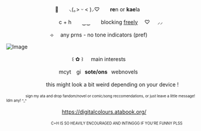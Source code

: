 　　　　　 　　　　🐬　　⸜(｡> ᵕ < )⸝♡　　**re**n or **kae**la

⠀　　　　　 　　　　c + h　　‿‿　　blocking <ins>freely</ins>	  　♡⠀⠀⸝⸝     

　　　　 　　　　⟢ 　any prns   -   no tone indicators (pref)

<img src="https://media.discordapp.net/attachments/853045433151651840/1430747727444180992/Untitled488_20251022234030.png?ex=68fae728&amp;is=68f995a8&amp;hm=1f5589401f4e5057889eeddf19cd6c40ad5341057a1db452540b8287c2ac5612&amp;=&amp;format=webp&amp;quality=lossless" alt="Image"/>

⠀⠀⠀ 　　 　　　　　　　⠀꒰ ✿ ꒱⠀⠀main interests

   ⠀　　　　　　　　　  mcyt ⠀gi⠀**sote/ons**⠀webnovels

 ⠀　　 　 　　　 this might look a bit weird depending on your device !

<sup><sub>　　　　　 sign my ata and drop fandom/novel or comic/song reccomendations, or just leave a little message! Idm any! ^_^</sub></sup>

 ⠀　 ⠀　　 　 　　　　 https://digitalcolours.atabook.org/

 <sup><sub>　　　　　　　　　　　 　C+H IS SO HEAVILY ENCOURAGED AND INTINGGG IF YOU'RE FUNNY PLSS</sub></sup>


